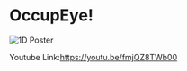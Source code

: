 # OccupEye!
![1D Poster](https://user-images.githubusercontent.com/114037589/233030774-edd74b26-e31d-49d6-aaab-345a226ed849.png)



Youtube Link:https://youtu.be/fmjQZ8TWb00

